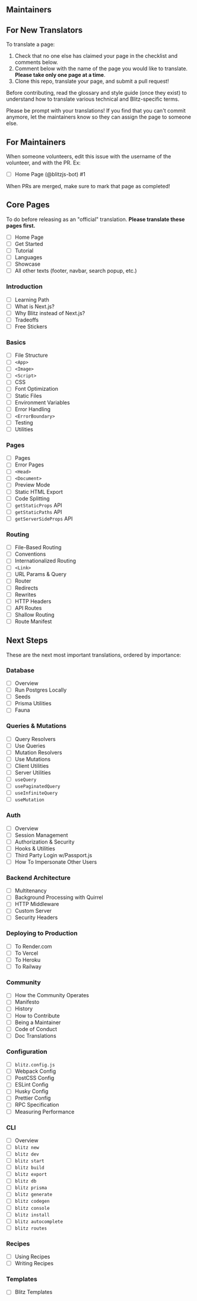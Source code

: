 ## Maintainers

<!-- MAINTAINERS-START -->
<!-- MAINTAINERS-END -->

## For New Translators

To translate a page:

1. Check that no one else has claimed your page in the checklist and comments below.
2. Comment below with the name of the page you would like to translate. **Please take only one page at a time**.
3. Clone this repo, translate your page, and submit a pull request!

Before contributing, read the glossary and style guide (once they exist) to understand how to translate various technical and Blitz-specific terms.

Please be prompt with your translations! If you find that you can't commit anymore, let the maintainers know so they can assign the page to someone else.

## For Maintainers

When someone volunteers, edit this issue with the username of the volunteer, and with the PR. Ex:

* [ ] Home Page (@blitzjs-bot) #1

When PRs are merged, make sure to mark that page as completed!

## Core Pages

To do before releasing as an "official" translation. **Please translate these pages first.**

* [ ] Home Page
* [ ] Get Started
* [ ] Tutorial
* [ ] Languages
* [ ] Showcase
* [ ] All other texts (footer, navbar, search popup, etc.)

### Introduction

* [ ] Learning Path
* [ ] What is Next.js?
* [ ] Why Blitz instead of Next.js?
* [ ] Tradeoffs
* [ ] Free Stickers

### Basics

* [ ] File Structure
* [ ] `<App>`
* [ ] `<Image>`
* [ ] `<Script>`
* [ ] CSS
* [ ] Font Optimization
* [ ] Static Files
* [ ] Environment Variables
* [ ] Error Handling
* [ ] `<ErrorBoundary>`
* [ ] Testing
* [ ] Utilities

### Pages

* [ ] Pages
* [ ] Error Pages
* [ ] `<Head>`
* [ ] `<Document>`
* [ ] Preview Mode
* [ ] Static HTML Export
* [ ] Code Splitting
* [ ] `getStaticProps` API
* [ ] `getStaticPaths` API
* [ ] `getServerSideProps` API

### Routing

* [ ] File-Based Routing
* [ ] Conventions
* [ ] Internationalized Routing
* [ ] `<Link>`
* [ ] URL Params & Query
* [ ] Router
* [ ] Redirects
* [ ] Rewrites
* [ ] HTTP Headers
* [ ] API Routes
* [ ] Shallow Routing
* [ ] Route Manifest

## Next Steps

These are the next most important translations, ordered by importance:

### Database

* [ ] Overview
* [ ] Run Postgres Locally
* [ ] Seeds
* [ ] Prisma Utilities
* [ ] Fauna

### Queries & Mutations

* [ ] Query Resolvers
* [ ] Use Queries
* [ ] Mutation Resolvers
* [ ] Use Mutations
* [ ] Client Utilities
* [ ] Server Utilities
* [ ] `useQuery`
* [ ] `usePaginatedQuery`
* [ ] `useInfiniteQuery`
* [ ] `useMutation`

### Auth

* [ ] Overview
* [ ] Session Management
* [ ] Authorization & Security
* [ ] Hooks & Utilities
* [ ] Third Party Login w/Passport.js
* [ ] How To Impersonate Other Users

### Backend Architecture

* [ ] Multitenancy
* [ ] Background Processing with Quirrel
* [ ] HTTP Middleware
* [ ] Custom Server
* [ ] Security Headers

### Deploying to Production

* [ ] To Render.com
* [ ] To Vercel
* [ ] To Heroku
* [ ] To Railway

### Community

* [ ] How the Community Operates
* [ ] Manifesto
* [ ] History
* [ ] How to Contribute
* [ ] Being a Maintainer
* [ ] Code of Conduct
* [ ] Doc Translations

### Configuration

* [ ] `blitz.config.js`
* [ ] Webpack Config
* [ ] PostCSS Config
* [ ] ESLint Config
* [ ] Husky Config
* [ ] Prettier Config
* [ ] RPC Specification
* [ ] Measuring Performance

### CLI

* [ ] Overview
* [ ] `blitz new`
* [ ] `blitz dev`
* [ ] `blitz start`
* [ ] `blitz build`
* [ ] `blitz export`
* [ ] `blitz db`
* [ ] `blitz prisma`
* [ ] `blitz generate`
* [ ] `blitz codegen`
* [ ] `blitz console`
* [ ] `blitz install`
* [ ] `blitz autocomplete`
* [ ] `blitz routes`

### Recipes

* [ ] Using Recipes
* [ ] Writing Recipes

### Templates

* [ ] Blitz Templates

<!-- ## Additional Translations

These are not the primary translation targets.

* [ ] Blog
* [ ] Community -->
